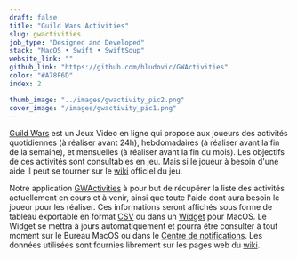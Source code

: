 ```yaml
---
draft: false
title: "Guild Wars Activities"
slug: gwactivities
job_type: "Designed and Developed"
stack: "MacOS • Swift • SwiftSoup"
website_link: ""
github_link: "https://github.com/hludovic/GWActivities"
color: "#A78F6D"
index: 2

thumb_image: "../images/gwactivity_pic2.png"
cover_image: "/images/gwactivity_pic1.png"
---
```



<a class='main-color' href="https://www.guildwars.com/" rel="noopener noreferrer" target="_blank">Guild Wars</a> est un Jeux Video en ligne qui propose aux joueurs des activités quotidiennes (à réaliser avant 24h), hebdomadaires (à réaliser avant la fin de la semaine), et mensuelles (à réaliser avant la fin du mois).
Les objectifs de ces activités sont consultables en jeu. Mais si le joueur à besoin d'une aide il peut se tourner sur le <a class='main-color' href="https://wiki.guildwars.com/wiki/Main_Page" rel="noopener noreferrer" target="_blank">wiki</a> officiel du jeu.

Notre application <a class='main-color' href="https://github.com/hludovic/GWActivities" rel="noopener noreferrer" target="_blank">GWActivities</a> à pour but de récupérer la liste des activités actuellement en cours et à venir, ainsi que toute l'aide dont aura besoin le joueur pour les réaliser. Ces informations seront affichés sous forme de tableau exportable en format <a class='main-color' href="https://fr.wikipedia.org/wiki/Comma-separated_values" rel="noopener noreferrer" target="_blank">CSV</a> ou dans un <a class='main-color' href="https://support.apple.com/fr-fr/guide/mac-help/mchl52be5da5/mac" rel="noopener noreferrer" target="_blank">Widget</a> pour MacOS. Le Widget se mettra à jours automatiquement et pourra être consulter à tout moment sur le Bureau MacOS ou dans le <a class='main-color' href="https://support.apple.com/fr-fr/guide/mac-help/mchl2fb1258f/mac" rel="noopener noreferrer" target="_blank">Centre de notifications</a>. Les données utilisées sont fournies librement sur les pages web du <a class='main-color' href="https://wiki.guildwars.com/wiki/Main_Page" rel="noopener noreferrer" target="_blank">wiki</a>.
